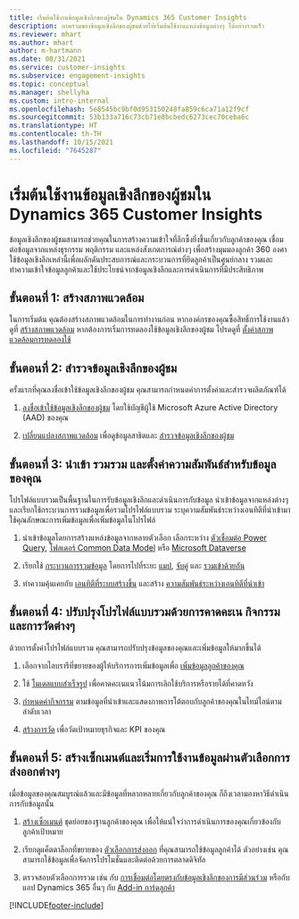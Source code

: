 ```yaml
---
title: เริ่มต้นใช้งานข้อมูลเชิงลึกของผู้ชมใน Dynamics 365 Customer Insights
description: ภาพรวมของข้อมูลเชิงลึกของผู้ชมช่วยให้เริ่มต้นใช้งานแหล่งข้อมูลต่างๆ ได้อย่างรวดเร็ว
ms.reviewer: mhart
ms.author: mhart
author: m-hartmann
ms.date: 08/31/2021
ms.service: customer-insights
ms.subservice: engagement-insights
ms.topic: conceptual
ms.manager: shellyha
ms.custom: intro-internal
ms.openlocfilehash: 5e8545bc9bf0d953150248fa859c6ca71a12f9cf
ms.sourcegitcommit: 53b133a716c73cb71e8bcbedc6273cec70ceba6c
ms.translationtype: HT
ms.contentlocale: th-TH
ms.lasthandoff: 10/15/2021
ms.locfileid: "7645287"
---
```

# <a name="get-started-with-dynamics-365-customer-insights-audience-insights-capability"></a>เริ่มต้นใช้งานข้อมูลเชิงลึกของผู้ชมใน Dynamics 365 Customer Insights

ข้อมูลเชิงลึกของผู้ชมสามารถช่วยคุณในการสร้างความเข้าใจที่ลึกซึ้งยิ่งขึ้นเกี่ยวกับลูกค้าของคุณ เชื่อมต่อข้อมูลจากแหล่งธุรกรรม พฤติกรรม และแหล่งสังเกตการณ์ต่างๆ เพื่อสร้างมุมมองลูกค้า 360 องศา ใช้ข้อมูลเชิงลึกเหล่านี้เพื่อผลักดันประสบการณ์และกระบวนการที่ยึดลูกค้าเป็นศูนย์กลาง รวมและทำความเข้าใจข้อมูลลูกค้าและใช้ประโยชน์จากข้อมูลเชิงลึกและการดำเนินการที่มีประสิทธิภาพ

## <a name="step-1-create-an-environment"></a>ขั้นตอนที่ 1: สร้างสภาพแวดล้อม

ในการเริ่มต้น คุณต้องสร้างสภาพแวดล้อมในการทำงานก่อน หากองค์กรของคุณซื้อสิทธิ์การใช้งานแล้ว ดูที่ [สร้างสภาพแวดล้อม](create-environment.md) หากต้องการเริ่มการทดลองใช้ข้อมูลเชิงลึกของผู้ชม โปรดดูที่ [ตั้งค่าสภาพแวดล้อมการทดลองใช้](../trial-signup.md) 

## <a name="step-2-explore-audience-insights"></a>ขั้นตอนที่ 2: สำรวจข้อมูลเชิงลึกของผู้ชม

ครั้งแรกที่คุณลงชื่อเข้าใช้ข้อมูลเชิงลึกของผู้ชม คุณสามารถกำหนดค่าการตั้งค่าและสำรวจผลิตภัณฑ์ได้

1. [ลงชื่อเข้าใช้ข้อมูลเชิงลึกของผู้ชม](https://home.ci.ai.dynamics.com) โดยใช้บัญชีผู้ใช้ Microsoft Azure Active Directory (AAD) ของคุณ

1. [เปลี่ยนแปลงสภาพแวดล้อม](manage-environments.md#switch-environments) เพื่อดูข้อมูลสาธิตและ [สำรวจข้อมูลเชิงลึกของผู้ชม](home.md)

##  <a name="step-3-ingest-unify-and-set-up-relationships-for-your-data"></a>ขั้นตอนที่ 3: นำเข้า รวมรวม และตั้งค่าความสัมพันธ์สำหรับข้อมูลของคุณ

โปรไฟล์แบบรวมเป็นพื้นฐานในการรับข้อมูลเชิงลึกและดำเนินการกับข้อมูล นำเข้าข้อมูลจากแหล่งต่างๆ และเรียกใช้กระบวนการรวมข้อมูลเพื่อรวมโปรไฟล์แบบรวม ระบุความสัมพันธ์ระหว่างเอนทิตีที่นำเข้ามา ใช้คุณลักษณะการเพิ่มข้อมูลเพื่อเพิ่มข้อมูลในโปรไฟล์ 

1. นำเข้าข้อมูลโดยการสร้างแหล่งข้อมูลจากหลายตัวเลือก เลือกระหว่าง [ตัวเชื่อมต่อ Power Query](connect-power-query.md), [โฟลเดอร์ Common Data Model](connect-common-data-model.md) หรือ [Microsoft Dataverse](connect-common-data-service-lake.md) 

1. เรียกใช้ [กระบวนการรวมข้อมูล](data-unification.md) โดยการไปที่ระยะ [แมป](map-entities.md), [จับคู่](match-entities.md) และ [รวมเข้าด้วยกัน](merge-entities.md)

1. ทำความคุ้นเคยกับ [เอนทิตีที่ระบบสร้างขึ้น](entities.md) และสร้าง [ความสัมพันธ์ระหว่างเอนทิตีที่นำเข้า](relationships.md)
    
## <a name="step-4-enhance-unified-profiles-with-predictions-activities-and-measures"></a>ขั้นตอนที่ 4: ปรับปรุงโปรไฟล์แบบรวมด้วยการคาดคะเน กิจกรรม และการวัดต่างๆ

ด้วยการตั้งค่าโปรไฟล์แบบรวม คุณสามารถปรับปรุงข้อมูลของคุณและเพิ่มข้อมูลให้มากขึ้นได้

1. เลือกจากไลบรารีที่ขยายของผู้ให้บริการการเพิ่มข้อมูลเพื่อ [เพิ่มข้อมูลลูกค้าของคุณ](enrichment-hub.md)

1. ใช้ [โมเดลแบบสำเร็จรูป](predictions-overview.md) เพื่อคาดคะเนแนวโน้มการเลิกใช้บริการหรือรายได้ที่คาดหวัง

1. [กำหนดค่ากิจกรรม](activities.md) ตามข้อมูลที่นำเข้าและแสดงภาพการโต้ตอบกับลูกค้าของคุณในไทม์ไลน์ตามลำดับเวลา 

1. [สร้างการวัด](measures.md) เพื่อวัดเป้าหมายธุรกิจและ KPI ของคุณ
 
## <a name="step-5-create-segments-and-activate-data-through-various-export-options"></a>ขั้นตอนที่ 5: สร้างเซ็กเมนต์และเริ่มการใช้งานข้อมูลผ่านตัวเลือกการส่งออกต่างๆ

เมื่อข้อมูลของคุณสมบูรณ์แล้วและมีข้อมูลที่หลากหลายเกี่ยวกับลูกค้าของคุณ ก็ถึงเวลามองหาวิธีดำเนินการกับข้อมูลนั้น 

1. [สร้างเซ็กเมนต์](segments.md) ชุดย่อยของฐานลูกค้าของคุณ เพื่อให้แน่ใจว่าการดำเนินการของคุณเกี่ยวข้องกับลูกค้าเป้าหมาย

1. เรียกดูแค็ตตาล็อกที่ขยายของ [ตัวเลือกการส่งออก](export-destinations.md) ที่คุณสามารถใช้ข้อมูลลูกค้าได้ ตัวอย่างเช่น คุณสามารถใช้ข้อมูลเพื่อจัดการโปรโมชั่นและติดต่อด้วยการตลาดดิจิทัล

1. ตรวจสอบตัวเลือกการรวม เช่น กับ [การเชื่อมต่อโดยตรงกับข้อมูลเชิงลึกของการมีส่วนร่วม](../engagement-insights/integrate-audience-insights-engagement-insights.md) หรือกับแอป Dynamics 365 อื่นๆ กับ [Add-in การ์ดลูกค้า](customer-card-add-in.md)  


[!INCLUDE[footer-include](../includes/footer-banner.md)]
